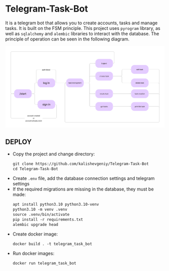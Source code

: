 # Telegram-Task-Bot

It is a telegram bot that allows you to create accounts, tasks and manage tasks. It is built on the FSM principle.
This project uses `pyrogram` library, as well as `sqlalchemy` and `alembic` libraries to interact with the database.
The principle of operation can be seen in the following diagram. 

<p><img src="description/diagram.png"></p>

## DEPLOY

- Copy the project and change directory:
    ```
    git clone https://github.com/kalishevgeniy/Telegram-Task-Bot
    cd Telegram-Task-Bot
    ```
- Create `.env` file, add the database connection settings and telegram settings
- If the required migrations are missing in the database, they must be made:
    ```
    apt install python3.10 python3.10-venv
    python3.10 -m venv .venv
    source .venv/bin/activate
    pip install -r requirements.txt        
    alembic upgrade head
    ```
- Create docker image:
    ```
    docker build . -t telegram_task_bot
    ```
- Run docker images:
    ```
    docker run telegram_task_bot
    ```
